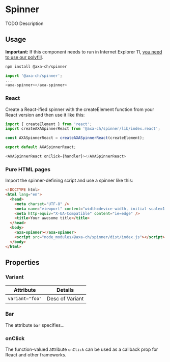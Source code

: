 # Spinner

TODO Description

## Usage

**Important:** If this component needs to run in Internet Explorer 11, [you need to use our polyfill](https://github.com/axa-ch/patterns-library/tree/develop/src/components/05-utils/polyfill).

```bash
npm install @axa-ch/spinner
```

```js
import '@axa-ch/spinner';
...
<axa-spinner></axa-spinner>
```

### React

Create a React-ified spinner with the createElement function from your React version and then use it like this:

```js
import { createElement } from 'react';
import createAXASpinnerReact from '@axa-ch/spinner/lib/index.react';

const AXASpinnerReact = createAXASpinnerReact(createElement);

export default AXASpinnerReact;
```

```js
<AXASpinnerReact onClick={handler}></AXASpinnerReact>
```

### Pure HTML pages

Import the spinner-defining script and use a spinner like this:

```html
<!DOCTYPE html>
<html lang="en">
  <head>
    <meta charset="UTF-8" />
    <meta name="viewport" content="width=device-width, initial-scale=1.0" />
    <meta http-equiv="X-UA-Compatible" content="ie=edge" />
    <title>Your awesome title</title>
  </head>
  <body>
    <axa-spinner></axa-spinner>
    <script src="node_modules/@axa-ch/spinner/dist/index.js"></script>
  </body>
</html>
```

## Properties

### Variant

| Attribute       | Details         |
| --------------- | --------------- |
| `variant="foo"` | Desc of Variant |

### Bar

The attribute `bar` specifies...

### onClick

The function-valued attribute `onClick` can be used as a callback prop for React and other frameworks.
